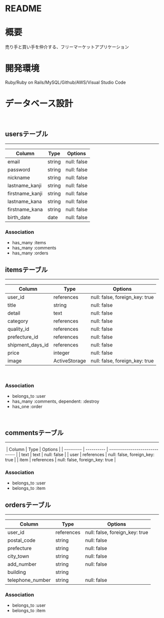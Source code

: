 # README

# 概要
売り手と買い手を仲介する、フリーマーケットアプリケーション

# 開発環境
 Ruby/Ruby on Rails/MySQL/Github/AWS/Visual Studio Code
    
    
# データベース設計
​
## usersテーブル
-----
| Column             | Type     | Options     |
| ------------------ | ------   | ----------- |
| email              | string   | null: false |
| password           | string   | null: false |
| nickname           | string   | null: false |
| lastname_kanji     | string   | null: false |
| firstname_kanji    | string   | null: false |
| lastname_kana      | string   | null: false |
| firstname_kana     | string   | null: false |
| birth_date         | date     | null: false | 

### Association
- has_many :items
- has_many :comments
- has_many :orders


## itemsテーブル
-----
| Column            | Type           | Options                         |
| ----------------- | -------------- | ------------------------------- |
| user_id           | references     | null: false, foreign_key: true  |
| title             | string         | null: false                     |
| detail            | text           | null: false                     |
| category          | references     | null: false                     |
| quality_id        | references     | null: false                     |
| prefecture_id     | references     | null: false                     |
| shipment_days_id  | references     | null: false                     |
| price             | integer        | null: false                     |
| image             | ActiveStorage  | null: false, foreign_key: true  | 
​
### Association
- belongs_to :user
- has_many :comments, dependent: :destroy
- has_one :order

​ 
## commentsテーブル
-----
​
| Column    | Type       | Options                        |
| --------- | ---------- | ------------------------------ |
| text      | text       | null: false                    |
| user      | references | null: false, foreign_key: true |
| item      | references | null: false, foreign_key: true |
### Association
- belongs_to :user
- belongs_to :item






## ordersテーブル
-----
| Column             | Type       | Options     |
| ------------------ | ---------  | ----------- |
| user_id            | references | null: false, foreign_key: true |
| postal_code        | string     | null: false |
| prefecture         | string     | null: false |
| city_town          | string     | null: false |
| add_number         | string     | null: false |
| building           | string     |             |
| telephone_number   | string     | null: false |

### Association
- belongs_to :user
- belongs_to :item
​
